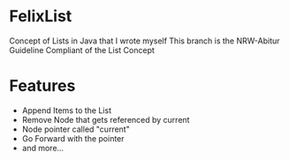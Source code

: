 # FelixList
Concept of Lists in Java that I wrote myself
This branch is the NRW-Abitur Guideline Compliant of the List Concept

# Features
- Append Items to the List
- Remove Node that gets referenced by current
- Node pointer called "current"
- Go Forward with the pointer
- and more...
